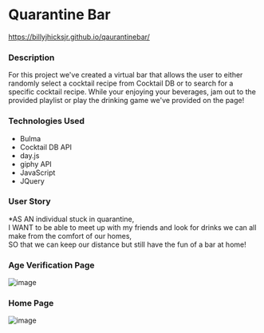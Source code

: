 # Quarantine Bar
https://billyjhicksjr.github.io/qaurantinebar/

### Description
For this project we've created a virtual bar that allows the user to either randomly select a cocktail recipe from Cocktail DB or to search for a specific cocktail recipe. While your enjoying your beverages, jam out to the provided playlist or play the drinking game we've provided on the page! 

### Technologies Used
* Bulma
* Cocktail DB API
* day.js
* giphy API
* JavaScript
* JQuery

### User Story
*AS AN individual stuck in quarantine,  
I WANT to be able to meet up with my friends and look for drinks we can all make from the comfort of our homes,  
SO that we can keep our distance but still have the fun of a bar at home!

### Age Verification Page
![image](https://user-images.githubusercontent.com/59584773/85605588-eb83ae00-b617-11ea-8a4e-93435ad37e1a.png)

### Home Page
![image](https://user-images.githubusercontent.com/59584773/85605845-2ede1c80-b618-11ea-957f-aa18d281558c.png)

